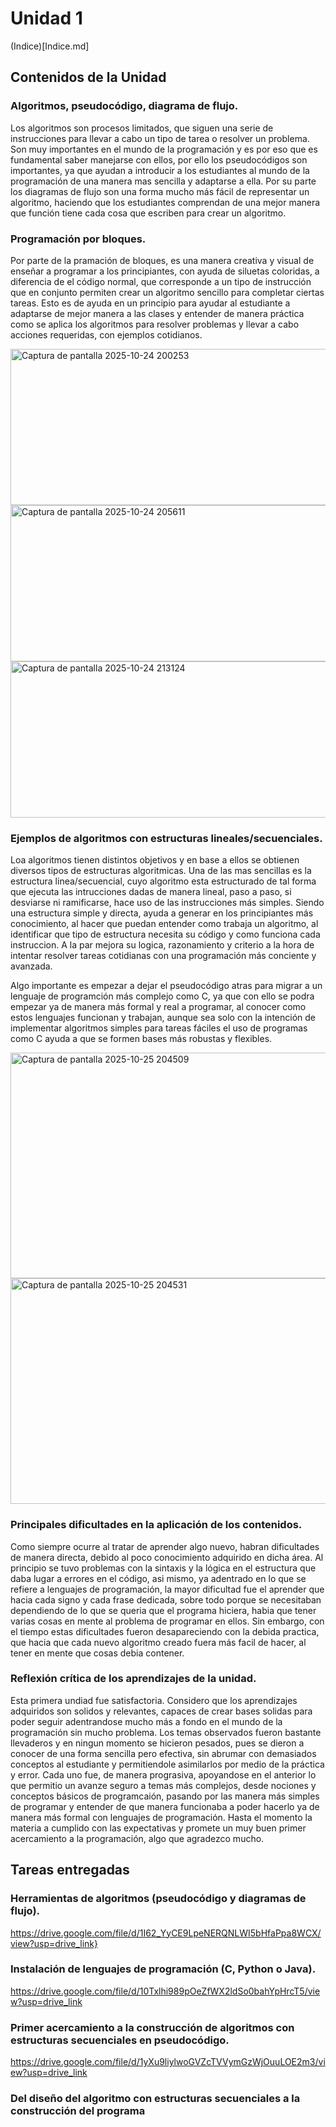 # **Unidad 1**
(Indice)[Indice.md]
## Contenidos de la Unidad

### Algoritmos, pseudocódigo, diagrama de flujo.

Los algoritmos son procesos limitados, que siguen una serie de instrucciones para llevar a cabo un tipo de tarea o resolver un problema. Son muy importantes en el mundo de la programación y es por eso que es fundamental saber manejarse con ellos, por ello los pseudocódigos son importantes, ya que ayudan a introducir a los estudiantes al mundo de la programación de una manera mas sencilla y adaptarse a ella. Por su parte los diagramas de flujo son una forma mucho más fácil de representar un algoritmo, haciendo que los estudiantes comprendan de una mejor manera que función tiene cada cosa que escriben para crear un algoritmo.

### Programación por bloques.

Por parte de la pramación de bloques, es una manera creativa y visual de enseñar a programar a los principiantes, con ayuda de siluetas coloridas, a diferencia de el código normal, que corresponde a un tipo de instrucción que en conjunto permiten crear un algoritmo sencillo para completar ciertas tareas. Esto es de ayuda en un principio para ayudar al estudiante a adaptarse de mejor manera a las clases y entender de manera práctica como se aplica los algoritmos para resolver problemas y llevar a cabo acciones requeridas, con ejemplos cotidianos.

<img width="650" height="250" alt="Captura de pantalla 2025-10-24 200253" src="https://github.com/user-attachments/assets/66f8432a-af7e-4850-8b92-a4824135ac6e" />


<img width="650" height="250" alt="Captura de pantalla 2025-10-24 205611" src="https://github.com/user-attachments/assets/47cb7daa-f1f3-4107-8e75-137272be0ddd" />


<img width="650" height="250" alt="Captura de pantalla 2025-10-24 213124" src="https://github.com/user-attachments/assets/57ca88c9-35bc-42a8-ba70-b8360ccfb4d9" />

### Ejemplos de algoritmos con estructuras lineales/secuenciales.

Loa algoritmos tienen distintos objetivos y en base a ellos se obtienen diversos tipos de estructuras algoritmicas. Una de las mas sencillas es la estructura linea/secuencial, cuyo algoritmo esta estructurado de tal forma que ejecuta las intrucciones dadas de manera lineal, paso a paso, si desviarse ni ramificarse, hace uso de las instrucciones más simples. Siendo una estructura simple y directa, ayuda a generar en los principiantes más conocimiento, al hacer que puedan entender como trabaja un algoritmo, al  identificar que tipo de estructura necesita su código y como funciona cada instruccion. A la par mejora su logica, razonamiento y criterio a la hora de intentar resolver tareas cotidianas con una programación más conciente y avanzada. 

Algo importante es empezar a dejar el pseudocódigo atras para migrar a un lenguaje de programción más complejo como C, ya que con ello se podra empezar ya de manera más formal y real a programar, al conocer como estos lenguajes funcionan y trabajan, aunque sea solo con la intención de implementar algoritmos simples para tareas fáciles el uso de programas como C ayuda a que se formen bases más robustas y flexibles.

<img width="686" height="361" alt="Captura de pantalla 2025-10-25 204509" src="https://github.com/user-attachments/assets/ab5a40d2-e5eb-4ad3-9c7b-930ff38bed76" />

<img width="686" height="361" alt="Captura de pantalla 2025-10-25 204531" src="https://github.com/user-attachments/assets/7ffc2071-25ee-42a9-81bd-94e8551f51ae" />


### Principales dificultades en la aplicación de los contenidos.
Como siempre ocurre al tratar de aprender algo nuevo, habran dificultades de manera directa, debido al poco conocimiento adquirido en dicha área. Al principio se tuvo problemas con la sintaxis y la lógica en el estructura que daba lugar a errores en el código, asi mismo, ya adentrado en lo que se refiere a lenguajes de programación, la mayor dificultad fue el aprender que hacia cada signo y cada frase dedicada, sobre todo porque se necesitaban dependiendo de lo que se queria que el programa hiciera, habia que tener varias cosas en mente al problema de programar en ellos. Sin embargo, con el tiempo estas dificultades fueron desapareciendo con la debida practica, que hacia que cada nuevo algoritmo creado fuera más facil de hacer, al tener en mente que cosas debia contener.

### Reflexión crítica de los aprendizajes de la unidad.
Esta primera undiad fue satisfactoria. Considero que los aprendizajes adquiridos son solidos y relevantes, capaces de crear bases solidas para poder seguir adentrandose mucho más a fondo en el mundo de la programación sin mucho problema. Los temas observados fueron bastante llevaderos y en ningun momento se hicieron pesados, pues se dieron a conocer de una forma sencilla pero efectiva, sin abrumar con demasiados conceptos al estudiante y permitiendole asimilarlos por medio de la práctica y error. Cada uno fue, de manera prograsiva, apoyandose en el anterior lo que permitio un avanze seguro a temas más complejos, desde nociones y conceptos básicos de programcaión, pasando por las manera más simples de programar y entender de que manera funcionaba a poder hacerlo ya de manera más formal con lenguajes de programación. Hasta el momento la materia a cumplido con las expectativas y promete un muy buen primer acercamiento a la programación, algo que agradezco mucho.

## Tareas entregadas
### Herramientas de algoritmos (pseudocódigo y diagramas de flujo).
https://drive.google.com/file/d/1I62_YyCE9LpeNERQNLWI5bHfaPpa8WCX/view?usp=drive_link}

### Instalación de lenguajes de programación (C, Python o Java).
https://drive.google.com/file/d/10Txlhi989pOeZfWX2ldSo0bahYpHrcT5/view?usp=drive_link

### Primer acercamiento a la construcción de algoritmos con estructuras secuenciales en pseudocódigo.
https://drive.google.com/file/d/1yXu9liylwoGVZcTVVymGzWjOuuLOE2m3/view?usp=drive_link

### Del diseño del algoritmo con estructuras secuenciales a la construcción del programa
